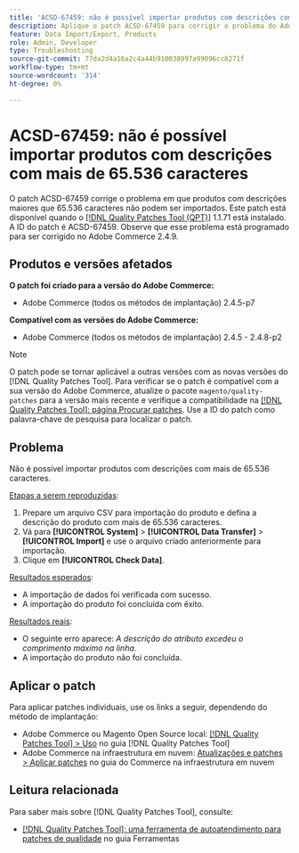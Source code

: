 ```yaml
---
title: 'ACSD-67459: não é possível importar produtos com descrições com mais de 65.536 caracteres'
description: Aplique o patch ACSD-67459 para corrigir o problema do Adobe Commerce em que produtos com descrições com mais de 65.536 caracteres não podem ser importados.
feature: Data Import/Export, Products
role: Admin, Developer
type: Troubleshooting
source-git-commit: 77da2d4a16a2c4a44b910038997a99096cc8271f
workflow-type: tm+mt
source-wordcount: '314'
ht-degree: 0%

---
```



# ACSD-67459: não é possível importar produtos com descrições com mais de 65.536 caracteres

O patch ACSD-67459 corrige o problema em que produtos com descrições maiores que 65.536 caracteres não podem ser importados. Este patch está disponível quando o [[!DNL Quality Patches Tool (QPT)]](/help/tools/quality-patches-tool/quality-patches-tool-to-self-serve-quality-patches.md) 1.1.71 está instalado. A ID do patch é ACSD-67459. Observe que esse problema está programado para ser corrigido no Adobe Commerce 2.4.9.

## Produtos e versões afetados

**O patch foi criado para a versão do Adobe Commerce:**

* Adobe Commerce (todos os métodos de implantação) 2.4.5-p7

**Compatível com as versões do Adobe Commerce:**

* Adobe Commerce (todos os métodos de implantação) 2.4.5 - 2.4.8-p2

>[!NOTE]
>
>O patch pode se tornar aplicável a outras versões com as novas versões do [!DNL Quality Patches Tool]. Para verificar se o patch é compatível com a sua versão do Adobe Commerce, atualize o pacote `magento/quality-patches` para a versão mais recente e verifique a compatibilidade na [[!DNL Quality Patches Tool]: página Procurar patches](https://experienceleague.adobe.com/tools/commerce-quality-patches/index.html?lang=pt-BR). Use a ID do patch como palavra-chave de pesquisa para localizar o patch.

## Problema

Não é possível importar produtos com descrições com mais de 65.536 caracteres.

<u>Etapas a serem reproduzidas</u>:

1. Prepare um arquivo CSV para importação do produto e defina a descrição do produto com mais de 65.536 caracteres.
1. Vá para **[!UICONTROL System]** > **[!UICONTROL Data Transfer]** > **[!UICONTROL Import]** e use o arquivo criado anteriormente para importação.
1. Clique em **[!UICONTROL Check Data]**.

<u>Resultados esperados</u>:

* A importação de dados foi verificada com sucesso.
* A importação do produto foi concluída com êxito.

<u>Resultados reais</u>:

* O seguinte erro aparece: *A descrição do atributo excedeu o comprimento máximo na linha*.
* A importação do produto não foi concluída.

## Aplicar o patch

Para aplicar patches individuais, use os links a seguir, dependendo do método de implantação:

* Adobe Commerce ou Magento Open Source local: [[!DNL Quality Patches Tool] > Uso](/help/tools/quality-patches-tool/usage.md) no guia [!DNL Quality Patches Tool]
* Adobe Commerce na infraestrutura em nuvem: [Atualizações e patches > Aplicar patches](https://experienceleague.adobe.com/docs/commerce-cloud-service/user-guide/develop/upgrade/apply-patches.html?lang=pt-BR) no guia do Commerce na infraestrutura em nuvem

## Leitura relacionada

Para saber mais sobre [!DNL Quality Patches Tool], consulte:

* [[!DNL Quality Patches Tool]: uma ferramenta de autoatendimento para patches de qualidade](/help/tools/quality-patches-tool/quality-patches-tool-to-self-serve-quality-patches.md) no guia Ferramentas
